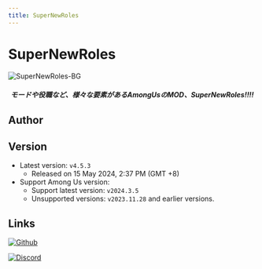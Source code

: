 ```yaml
---
title: SuperNewRoles
---
```

# SuperNewRoles
![SuperNewRoles-BG](/Image/SuperNewRoles.png)

<div align="center">
<h5>モードや役職など、様々な要素があるAmongUsのMOD、SuperNewRoles!!!!</h5>
</div>

<script setup>
import { VPTeamMembers } from 'vitepress/theme'

const members = [
  {
    avatar: '/Image/Yoking.jpg',
    name: 'Yoking',
    title: 'Developer',
    org: 'SuperNewRoles',
    orgLink: 'https://github.com/SuperNewRoles',
    links: [
      { icon: 'github', link: 'https://github.com/ykundesu' },
      { icon: 'x', link: 'https://x.com/ReYYYYoking'}
    ]
  }
]
</script>

## Author

<div align="center">
<VPTeamMembers size="small" :members="members" />
</div>

## Version
- Latest version: `v4.5.3`
  - Released on 15 May 2024, 2:37 PM (GMT +8)
- Support Among Us version:
    - Support latest version: `v2024.3.5`
    - Unsupported versions: `v2023.11.28` and earlier versions.

## Links
[![Github](https://badgen.net/badge/Github/Repository/github?icon=github)](https://github.com/SuperNewRoles/SuperNewRoles)

[![Discord](https://badgen.net/badge/Discord/Server/5662F6?icon=discord)](https://discord.gg/77RkMJHWsM)